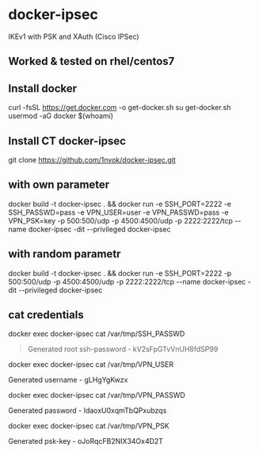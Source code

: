 # docker-ipsec
IKEv1 with PSK and XAuth (Cisco IPSec)

## Worked & tested on rhel/centos7

## Install docker
curl -fsSL https://get.docker.com -o get-docker.sh
su get-docker.sh
usermod -aG docker $(whoami)

## Install CT docker-ipsec
git clone https://github.com/1nvok/docker-ipsec.git

## with own parameter
docker build -t docker-ipsec . && docker run -e SSH_PORT=2222 -e SSH_PASSWD=pass -e VPN_USER=user -e VPN_PASSWD=pass -e VPN_PSK=key -p 500:500/udp -p 4500:4500/udp -p 2222:2222/tcp --name docker-ipsec -dit --privileged docker-ipsec

## with random parametr
docker build -t docker-ipsec . && docker run -e SSH_PORT=2222 -p 500:500/udp -p 4500:4500/udp -p 2222:2222/tcp --name docker-ipsec -dit --privileged docker-ipsec

## cat credentials
docker exec docker-ipsec cat /var/tmp/SSH_PASSWD
> Generated root ssh-password - kV2sFpGTvVnUH8fdSP99

docker exec docker-ipsec cat /var/tmp/VPN_USER

Generated username - gLHgYgKwzx

docker exec docker-ipsec cat /var/tmp/VPN_PASSWD

Generated password - IdaoxU0xqmTbQPxubzqs

docker exec docker-ipsec cat /var/tmp/VPN_PSK

Generated psk-key - oJoRqcFB2NIX34Ox4D2T
